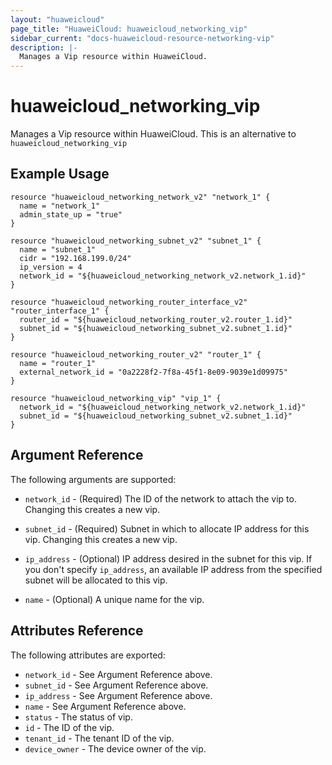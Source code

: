```yaml
---
layout: "huaweicloud"
page_title: "HuaweiCloud: huaweicloud_networking_vip"
sidebar_current: "docs-huaweicloud-resource-networking-vip"
description: |-
  Manages a Vip resource within HuaweiCloud.
---
```


# huaweicloud\_networking\_vip

Manages a Vip resource within HuaweiCloud.
This is an alternative to `huaweicloud_networking_vip`

## Example Usage

```hcl
resource "huaweicloud_networking_network_v2" "network_1" {
  name = "network_1"
  admin_state_up = "true"
}

resource "huaweicloud_networking_subnet_v2" "subnet_1" {
  name = "subnet_1"
  cidr = "192.168.199.0/24"
  ip_version = 4
  network_id = "${huaweicloud_networking_network_v2.network_1.id}"
}

resource "huaweicloud_networking_router_interface_v2" "router_interface_1" {
  router_id = "${huaweicloud_networking_router_v2.router_1.id}"
  subnet_id = "${huaweicloud_networking_subnet_v2.subnet_1.id}"
}

resource "huaweicloud_networking_router_v2" "router_1" {
  name = "router_1"
  external_network_id = "0a2228f2-7f8a-45f1-8e09-9039e1d09975"
}

resource "huaweicloud_networking_vip" "vip_1" {
  network_id = "${huaweicloud_networking_network_v2.network_1.id}"
  subnet_id = "${huaweicloud_networking_subnet_v2.subnet_1.id}"
}
```

## Argument Reference

The following arguments are supported:

* `network_id` - (Required) The ID of the network to attach the vip to.
    Changing this creates a new vip.

* `subnet_id` - (Required) Subnet in which to allocate IP address for this vip.
    Changing this creates a new vip.

* `ip_address` - (Optional) IP address desired in the subnet for this vip.
    If you don't specify `ip_address`, an available IP address from
    the specified subnet will be allocated to this vip.

* `name` - (Optional) A unique name for the vip.

## Attributes Reference

The following attributes are exported:

* `network_id` - See Argument Reference above.
* `subnet_id` - See Argument Reference above.
* `ip_address` - See Argument Reference above.
* `name` - See Argument Reference above.
* `status` - The status of vip.
* `id` - The ID of the vip.
* `tenant_id` - The tenant ID of the vip.
* `device_owner` - The device owner of the vip.
